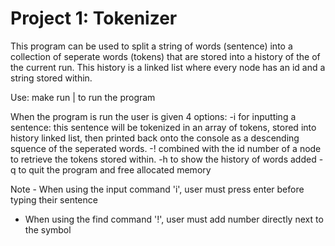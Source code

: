 Project 1: Tokenizer
=======================

This program can be used to split a string of words (sentence) into a collection of seperate
words (tokens) that are stored into a history of the of the current run. This
history is a linked list where every node has an id and a string stored
within.

Use: make run    | to run the program 

When the program is run the user is given 4 options:
     -i for inputting a sentence: this sentence will be tokenized in an array
     of tokens, stored into history linked list, then printed back onto the
     console as a descending squence of the seperated words.
     -! combined with the id number of a node to retrieve the tokens stored
     within.
     -h to show the history of words added
     -q to quit the program and free allocated memory

Note - When using the input command 'i', user must press enter before typing
their sentence
- When using the find command '!', user must add number directly next to the symbol 
     
